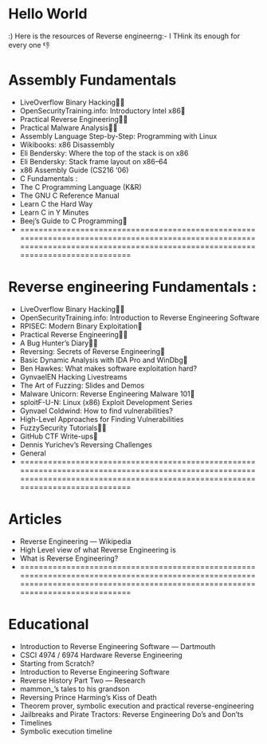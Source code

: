 # Hello World 
:) Here is the resources of Reverse engineerng:-
I THink its enough for every one 👎

# Assembly Fundamentals
+ LiveOverflow Binary Hacking🌟💬
+ OpenSecurityTraining.info: Introductory Intel x86🌟
+ Practical Reverse Engineering🌟💬
+ Practical Malware Analysis🌟💬
+ Assembly Language Step-by-Step: Programming with Linux
+ Wikibooks: x86 Disassembly
+ Eli Bendersky: Where the top of the stack is on x86
+ Eli Bendersky: Stack frame layout on x86–64
+ x86 Assembly Guide (CS216 ‘06)
+ C Fundamentals :
+ The C Programming Language (K&R)
+ The GNU C Reference Manual
+ Learn C the Hard Way
+ Learn C in Y Minutes
+ Beej’s Guide to C Programming💬
+ =================================================================================================================================================================================
# Reverse engineering Fundamentals :
+ LiveOverflow Binary Hacking🌟💬
+ OpenSecurityTraining.info: Introduction to Reverse Engineering Software
+ RPISEC: Modern Binary Exploitation🌟
+ Practical Reverse Engineering🌟💬
+ A Bug Hunter’s Diary🌟💬
+ Reversing: Secrets of Reverse Engineering💬
+ Basic Dynamic Analysis with IDA Pro and WinDbg💬
+ Ben Hawkes: What makes software exploitation hard?
+ GynvaelEN Hacking Livestreams
+ The Art of Fuzzing: Slides and Demos
+ Malware Unicorn: Reverse Engineering Malware 101🌟
+ sploitF-U-N: Linux (x86) Exploit Development Series
+ Gynvael Coldwind: How to find vulnerabilities?
+ High-Level Approaches for Finding Vulnerabilities
+ FuzzySecurity Tutorials🌟💬
+ GitHub CTF Write-ups💬
+ Dennis Yurichev’s Reversing Challenges
+ General
+ =================================================================================================================================================================================
# Articles
+ Reverse Engineering — Wikipedia
+ High Level view of what Reverse Engineering is
+ What is Reverse Engineering?
+ =================================================================================================================================================================================
# Educational
+ Introduction to Reverse Engineering Software — Dartmouth
+ CSCI 4974 / 6974 Hardware Reverse Engineering
+ Starting from Scratch?
+ Introduction to Reverse Engineering Software
+ Reverse History Part Two — Research
+ mammon_’s tales to his grandson
+ Reversing Prince Harming’s Kiss of Death
+ Theorem prover, symbolic execution and practical reverse-engineering
+ Jailbreaks and Pirate Tractors: Reverse Engineering Do’s and Don’ts
+ Timelines
+ Symbolic execution timeline

